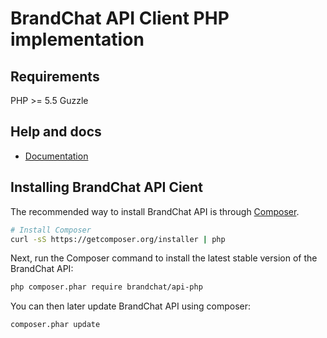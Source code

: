 BrandChat API Client PHP implementation
=======================================

## Requirements

PHP >= 5.5
Guzzle

## Help and docs

- [Documentation](https://github.com/brandchat/api-documentation)

## Installing BrandChat API Cient

The recommended way to install BrandChat API is through
[Composer](http://getcomposer.org).

```bash
# Install Composer
curl -sS https://getcomposer.org/installer | php
```

Next, run the Composer command to install the latest stable version of the BrandChat API:

```bash
php composer.phar require brandchat/api-php
```

You can then later update BrandChat API using composer:

 ```bash
composer.phar update
 ```
